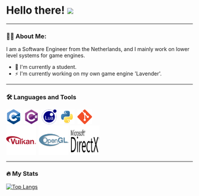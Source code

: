 <div id="header">
	<h1>
		Hello there! 
		<img src="https://media.giphy.com/media/hvRJCLFzcasrR4ia7z/giphy.gif" width="30px"/>
	</h1>
</div>

---

### 👨‍💻 About Me:
I am a Software Engineer from the Netherlands, and I mainly work on lower level systems for game engines.

- 💼 I'm currently a student.
- ⚡ I'm currently working on my own game engine 'Lavender'.

--- 

### 🛠️ Languages and Tools
<div>
	<img src="https://github.com/devicons/devicon/blob/master/icons/cplusplus/cplusplus-original.svg" title="C++" alt="C++" width="40" height="40"/>&nbsp;
	<img src="https://github.com/devicons/devicon/blob/master/icons/csharp/csharp-original.svg" title="C#" alt="C#" width="40" height="40"/>&nbsp;
	<img src="https://github.com/devicons/devicon/blob/master/icons/lua/lua-plain.svg" title="Lua" alt="Lua" width="40" height="40"/>&nbsp;
	<img src="https://github.com/devicons/devicon/blob/master/icons/python/python-original.svg" title="Python" alt="Python" width="40" height="40"/>&nbsp;
	<img src="https://github.com/devicons/devicon/blob/master/icons/git/git-original.svg" title="Git" alt="Git" width="40" height="40"/>
</div>

<div>
	<img src="https://github.com/Ggjorven/Ggjorven/blob/main/icons/vulkan/vulkan-original.svg" title="Vulkan" alt="C++" width="80" height="80"/>&nbsp;
	<img src="https://github.com/devicons/devicon/blob/master/icons/opengl/opengl-original.svg" title="OpenGL" alt="OpenGL" width="80" height="80"/>
	<img src="https://github.com/Ggjorven/Ggjorven/blob/master/icons/directx/directx.svg" title="DirectX 12" alt=""DirectX 12" width="80" height="80"/>
</div>

---
### 🔥 My Stats
[![Top Langs](https://github-readme-stats.vercel.app/api/top-langs/?username=ggjorven&show_icons=true&theme=dark)](https://github.com/anuraghazra/github-readme-stats)
